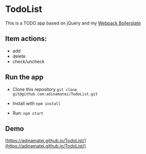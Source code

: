 # TodoList

This is a TODO app based on jQuery and my [Webpack Boilerplate](https://github.com/adinamatei/webpackBoilerplate)

## Item actions:
* add
* delete
* check/uncheck


## Run the app
* Clone this repository
`git clone git@github.com:adinamatei/TodoList.git`

* Install with
`npm install`

* Run:
`npm start`

## Demo
[https://adinamatei.github.io/TodoList/](https://adinamatei.github.io/TodoList/)